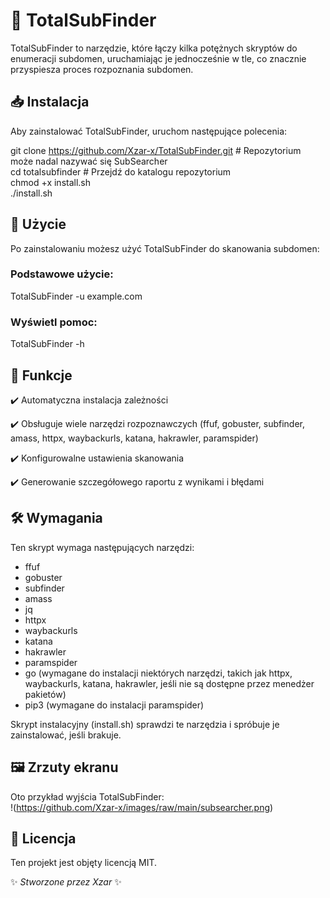 # **🚀 TotalSubFinder**

TotalSubFinder to narzędzie, które łączy kilka potężnych skryptów do enumeracji subdomen, uruchamiając je jednocześnie w tle, co znacznie przyspiesza proces rozpoznania subdomen.

## **📥 Instalacja**

Aby zainstalować TotalSubFinder, uruchom następujące polecenia:

git clone https://github.com/Xzar-x/TotalSubFinder.git \# Repozytorium może nadal nazywać się SubSearcher  
cd totalsubfinder \# Przejdź do katalogu repozytorium  
chmod \+x install.sh  
./install.sh

## **🔧 Użycie**

Po zainstalowaniu możesz użyć TotalSubFinder do skanowania subdomen:

### **Podstawowe użycie:**

TotalSubFinder \-u example.com

### **Wyświetl pomoc:**

TotalSubFinder \-h

## **📌 Funkcje**

✔️ Automatyczna instalacja zależności

✔️ Obsługuje wiele narzędzi rozpoznawczych (ffuf, gobuster, subfinder, amass, httpx, waybackurls, katana, hakrawler, paramspider)

✔️ Konfigurowalne ustawienia skanowania

✔️ Generowanie szczegółowego raportu z wynikami i błędami

## **🛠 Wymagania**

Ten skrypt wymaga następujących narzędzi:

* ffuf  
* gobuster  
* subfinder  
* amass  
* jq  
* httpx  
* waybackurls  
* katana  
* hakrawler  
* paramspider  
* go (wymagane do instalacji niektórych narzędzi, takich jak httpx, waybackurls, katana, hakrawler, jeśli nie są dostępne przez menedżer pakietów)  
* pip3 (wymagane do instalacji paramspider)

Skrypt instalacyjny (install.sh) sprawdzi te narzędzia i spróbuje je zainstalować, jeśli brakuje.

## **🖼️ Zrzuty ekranu**

Oto przykład wyjścia TotalSubFinder:  
\!(https://github.com/Xzar-x/images/raw/main/subsearcher.png)

## **📄 Licencja**

Ten projekt jest objęty licencją MIT.

✨ *Stworzone przez Xzar* ✨
